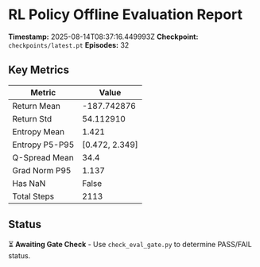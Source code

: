 # RL Policy Offline Evaluation Report

**Timestamp:** 2025-08-14T08:37:16.449993Z
**Checkpoint:** `checkpoints/latest.pt`
**Episodes:** 32

## Key Metrics

| Metric | Value |
|--------|-------|
| Return Mean | -187.742876 |
| Return Std | 54.112910 |
| Entropy Mean | 1.421 |
| Entropy P5-P95 | [0.472, 2.349] |
| Q-Spread Mean | 34.4 |
| Grad Norm P95 | 1.137 |
| Has NaN | False |
| Total Steps | 2113 |

## Status

⏳ **Awaiting Gate Check** - Use `check_eval_gate.py` to determine PASS/FAIL status.
